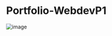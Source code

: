 # Portfolio-WebdevP1

![image](https://github.com/user-attachments/assets/3cecaab1-8275-4832-ab99-0b644fbb44cb)
